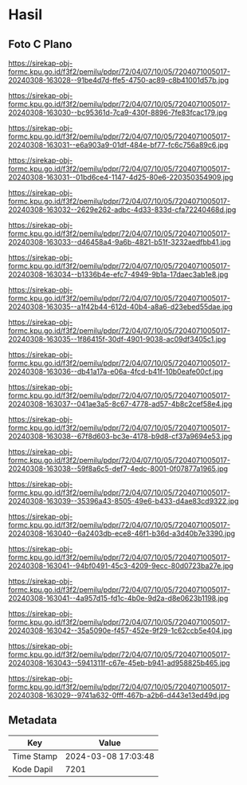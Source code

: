 # Hasil

## Foto C Plano

https://sirekap-obj-formc.kpu.go.id/f3f2/pemilu/pdpr/72/04/07/10/05/7204071005017-20240308-163028--91be4d7d-ffe5-4750-ac89-c8b41001d57b.jpg

https://sirekap-obj-formc.kpu.go.id/f3f2/pemilu/pdpr/72/04/07/10/05/7204071005017-20240308-163030--bc95361d-7ca9-430f-8896-7fe83fcac179.jpg

https://sirekap-obj-formc.kpu.go.id/f3f2/pemilu/pdpr/72/04/07/10/05/7204071005017-20240308-163031--e6a903a9-01df-484e-bf77-fc6c756a89c6.jpg

https://sirekap-obj-formc.kpu.go.id/f3f2/pemilu/pdpr/72/04/07/10/05/7204071005017-20240308-163031--01bd6ce4-1147-4d25-80e6-220350354909.jpg

https://sirekap-obj-formc.kpu.go.id/f3f2/pemilu/pdpr/72/04/07/10/05/7204071005017-20240308-163032--2629e262-adbc-4d33-833d-cfa72240468d.jpg

https://sirekap-obj-formc.kpu.go.id/f3f2/pemilu/pdpr/72/04/07/10/05/7204071005017-20240308-163033--d46458a4-9a6b-4821-b51f-3232aedfbb41.jpg

https://sirekap-obj-formc.kpu.go.id/f3f2/pemilu/pdpr/72/04/07/10/05/7204071005017-20240308-163034--b1336b4e-efc7-4949-9b1a-17daec3ab1e8.jpg

https://sirekap-obj-formc.kpu.go.id/f3f2/pemilu/pdpr/72/04/07/10/05/7204071005017-20240308-163035--a1f42b44-612d-40b4-a8a6-d23ebed55dae.jpg

https://sirekap-obj-formc.kpu.go.id/f3f2/pemilu/pdpr/72/04/07/10/05/7204071005017-20240308-163035--1f86415f-30df-4901-9038-ac09df3405c1.jpg

https://sirekap-obj-formc.kpu.go.id/f3f2/pemilu/pdpr/72/04/07/10/05/7204071005017-20240308-163036--db41a17a-e06a-4fcd-b41f-10b0eafe00cf.jpg

https://sirekap-obj-formc.kpu.go.id/f3f2/pemilu/pdpr/72/04/07/10/05/7204071005017-20240308-163037--041ae3a5-8c67-4778-ad57-4b8c2cef58e4.jpg

https://sirekap-obj-formc.kpu.go.id/f3f2/pemilu/pdpr/72/04/07/10/05/7204071005017-20240308-163038--67f8d603-bc3e-4178-b9d8-cf37a9694e53.jpg

https://sirekap-obj-formc.kpu.go.id/f3f2/pemilu/pdpr/72/04/07/10/05/7204071005017-20240308-163038--59f8a6c5-def7-4edc-8001-0f07877a1965.jpg

https://sirekap-obj-formc.kpu.go.id/f3f2/pemilu/pdpr/72/04/07/10/05/7204071005017-20240308-163039--35396a43-8505-49e6-b433-d4ae83cd9322.jpg

https://sirekap-obj-formc.kpu.go.id/f3f2/pemilu/pdpr/72/04/07/10/05/7204071005017-20240308-163040--6a2403db-ece8-46f1-b36d-a3d40b7e3390.jpg

https://sirekap-obj-formc.kpu.go.id/f3f2/pemilu/pdpr/72/04/07/10/05/7204071005017-20240308-163041--94bf0491-45c3-4209-9ecc-80d0723ba27e.jpg

https://sirekap-obj-formc.kpu.go.id/f3f2/pemilu/pdpr/72/04/07/10/05/7204071005017-20240308-163041--4a957d15-fd1c-4b0e-9d2a-d8e0623b1198.jpg

https://sirekap-obj-formc.kpu.go.id/f3f2/pemilu/pdpr/72/04/07/10/05/7204071005017-20240308-163042--35a5090e-f457-452e-9f29-1c62ccb5e404.jpg

https://sirekap-obj-formc.kpu.go.id/f3f2/pemilu/pdpr/72/04/07/10/05/7204071005017-20240308-163043--5941311f-c67e-45eb-b941-ad958825b465.jpg

https://sirekap-obj-formc.kpu.go.id/f3f2/pemilu/pdpr/72/04/07/10/05/7204071005017-20240308-163029--9741a632-0fff-467b-a2b6-d443e13ed49d.jpg


## Metadata

| Key        | Value               |
| ---------- | ------------------- |
| Time Stamp | 2024-03-08 17:03:48 |
| Kode Dapil | 7201                |



